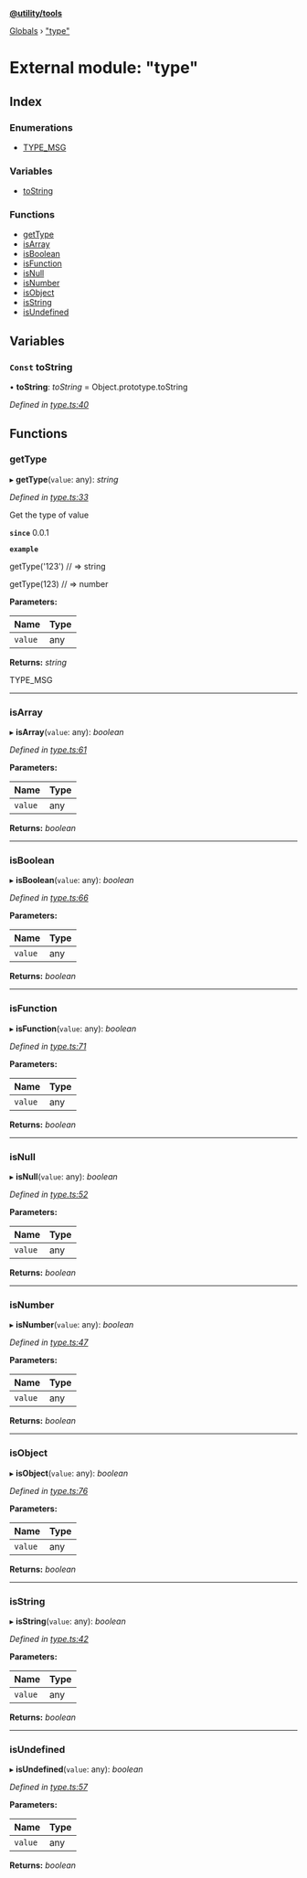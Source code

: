 **[@utility/tools](../README.md)**

[Globals](../globals.md) › ["type"](_type_.md)

# External module: "type"

## Index

### Enumerations

* [TYPE_MSG](../enums/_type_.type_msg.md)

### Variables

* [toString](_type_.md#const-tostring)

### Functions

* [getType](_type_.md#gettype)
* [isArray](_type_.md#isarray)
* [isBoolean](_type_.md#isboolean)
* [isFunction](_type_.md#isfunction)
* [isNull](_type_.md#isnull)
* [isNumber](_type_.md#isnumber)
* [isObject](_type_.md#isobject)
* [isString](_type_.md#isstring)
* [isUndefined](_type_.md#isundefined)

## Variables

### `Const` toString

• **toString**: *toString* =  Object.prototype.toString

*Defined in [type.ts:40](https://github.com/Wimjiang/utility/blob/dd998b5/src/type.ts#L40)*

## Functions

###  getType

▸ **getType**(`value`: any): *string*

*Defined in [type.ts:33](https://github.com/Wimjiang/utility/blob/dd998b5/src/type.ts#L33)*

Get the type of value

**`since`** 0.0.1

**`example`** 

getType('123')
// => string

getType(123)
// => number

**Parameters:**

Name | Type |
------ | ------ |
`value` | any |

**Returns:** *string*

TYPE_MSG

___

###  isArray

▸ **isArray**(`value`: any): *boolean*

*Defined in [type.ts:61](https://github.com/Wimjiang/utility/blob/dd998b5/src/type.ts#L61)*

**Parameters:**

Name | Type |
------ | ------ |
`value` | any |

**Returns:** *boolean*

___

###  isBoolean

▸ **isBoolean**(`value`: any): *boolean*

*Defined in [type.ts:66](https://github.com/Wimjiang/utility/blob/dd998b5/src/type.ts#L66)*

**Parameters:**

Name | Type |
------ | ------ |
`value` | any |

**Returns:** *boolean*

___

###  isFunction

▸ **isFunction**(`value`: any): *boolean*

*Defined in [type.ts:71](https://github.com/Wimjiang/utility/blob/dd998b5/src/type.ts#L71)*

**Parameters:**

Name | Type |
------ | ------ |
`value` | any |

**Returns:** *boolean*

___

###  isNull

▸ **isNull**(`value`: any): *boolean*

*Defined in [type.ts:52](https://github.com/Wimjiang/utility/blob/dd998b5/src/type.ts#L52)*

**Parameters:**

Name | Type |
------ | ------ |
`value` | any |

**Returns:** *boolean*

___

###  isNumber

▸ **isNumber**(`value`: any): *boolean*

*Defined in [type.ts:47](https://github.com/Wimjiang/utility/blob/dd998b5/src/type.ts#L47)*

**Parameters:**

Name | Type |
------ | ------ |
`value` | any |

**Returns:** *boolean*

___

###  isObject

▸ **isObject**(`value`: any): *boolean*

*Defined in [type.ts:76](https://github.com/Wimjiang/utility/blob/dd998b5/src/type.ts#L76)*

**Parameters:**

Name | Type |
------ | ------ |
`value` | any |

**Returns:** *boolean*

___

###  isString

▸ **isString**(`value`: any): *boolean*

*Defined in [type.ts:42](https://github.com/Wimjiang/utility/blob/dd998b5/src/type.ts#L42)*

**Parameters:**

Name | Type |
------ | ------ |
`value` | any |

**Returns:** *boolean*

___

###  isUndefined

▸ **isUndefined**(`value`: any): *boolean*

*Defined in [type.ts:57](https://github.com/Wimjiang/utility/blob/dd998b5/src/type.ts#L57)*

**Parameters:**

Name | Type |
------ | ------ |
`value` | any |

**Returns:** *boolean*